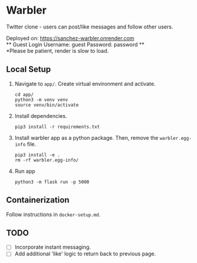 # Warbler
Twitter clone - users can post/like messages and follow other users.

Deployed on: https://sanchez-warbler.onrender.com  
** Guest Login
Username: guest
Password: password **  
*Please be patient, render is slow to load.

## Local Setup

1. Navigate to `app/`. Create virtual environment and activate.

    ```
    cd app/  
    python3 -m venv venv  
    source venv/bin/activate
    ```

2. Install dependencies.

    ```
    pip3 install -r requirements.txt
    ```

3. Install warbler app as a python package. Then, remove the `warbler.egg-info` file.

    ```
    pip3 install -e .
    rm -rf warbler.egg-info/
    ```

4. Run app
    ```
    python3 -m flask run -p 5000
    ```

## Containerization

Follow instructions in `docker-setup.md`.

## TODO

- [ ] Incorporate instant messaging.
- [ ] Add additional 'like' logic to return back to previous page.
